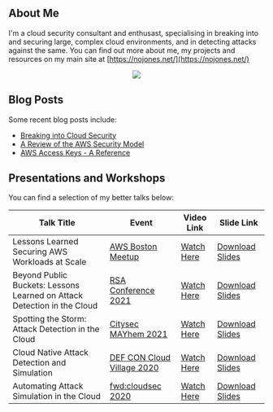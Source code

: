 ## About Me

I'm a cloud security consultant and enthusast, specialising in breaking into and securing large, complex cloud environments, and in detecting attacks against the same. You can find out more about me, my projects and resources on my main site at [https://nojones.net/](https://nojones.net/)

<p align="center"> 
  <a href="https://twitter.com/nojonesuk" target="blank"><img src="https://img.shields.io/badge/Twitter-1DA1F2?style=for-the-badge&logo=twitter&logoColor=white" /></a> 
</p>

## Blog Posts

Some recent blog posts include:

- [Breaking into Cloud Security](https://www.nojones.net/posts/breaking-into-cloudsec)
- [A Review of the AWS Security Model](https://www.nojones.net/posts/a-review-of-the-aws-security-maturity-model)
- [AWS Access Keys - A Reference](https://www.nojones.net/posts/aws-access-keys-a-reference)

## Presentations and Workshops

You can find a selection of my better talks below:

| Talk Title                                                                                                                         | Event                                                                                                                                                     | Video Link                                                | Slide Link                                                                                                                                                |
| ---------------------------------------------------------------------------------------------------------------------------------- | --------------------------------------------------------------------------------------------------------------------------------------------------------- | --------------------------------------------------------- | --------------------------------------------------------------------------------------------------------------------------------------------------------- |
| Lessons Learned Securing AWS Workloads at Scale                                                                                    | [AWS Boston Meetup](https://www.meetup.com/The-Boston-Amazon-Web-Services-Meetup-Group/events/280922751/)                                                 | [Watch Here](https://www.youtube.com/watch?v=_MRsSSpUx5A) | [Download Slides](https://www.nojones.net/assets/slides/f-secure-consulting_lessons-learned-securing-aws-workloads-at-scale-2021.pdf)                     |
| Beyond Public Buckets: Lessons Learned on Attack Detection in the Cloud                                                            | [RSA Conference 2021](https://www.rsaconference.com/Library/presentation/USA/2021/beyond-public-buckets-lessons-learned-on-attack-detection-in-the-cloud) | [Watch Here](https://www.youtube.com/watch?v=XkLXO4o2gnQ) | [Download Slides](https://www.nojones.net/assets/slides/2021_USA21_AIR-T14_01_Beyond-Public-Buckets-Lessons-Learned-on-Attack-Detection-in-the-Cloud.pdf) |
| Spotting the Storm: Attack Detection in the Cloud                                                                                  | [Citysec MAYhem 2021](https://mayhem.citysec.fi/speakers#nick-jones)                                                                                      | [Watch Here](https://www.youtube.com/watch?v=bLwMugCj2B0) | [Download Slides](https://www.nojones.net/assets/slides/fsecure_labs-mayhem-2021-spotting-the-storm.pdf)                           |
| Cloud Native Attack Detection and Simulation                                                                                       | [DEF CON Cloud Village 2020](https://2020.cloud-village.org/#talks?collapseNick)                                                                          | [Watch Here](https://www.youtube.com/watch?v=eF21MRULO2w) | [Download Slides](https://www.nojones.net/assets/slides/fsecure_labs-defcon-2020-cloud-native-attack-detection-and-simulation.pdf) |
| Automating Attack Simulation in the Cloud                                                                                          | [fwd:cloudsec 2020](https://fwdcloudsec.org/2020_speakers.html#attack-simulation)                                                                         | [Watch Here](https://youtu.be/c-LEe8chhB4)                | [Download Slides](https://www.nojones.net/assets/slides/fsecure_labs_fwdcloudsec-2020_automating-attack-simulations-in-the-cloud.pdf)                     |

<!--
**NJonesUK/NJonesUK** is a ✨ _special_ ✨ repository because its `README.md` (this file) appears on your GitHub profile.

Here are some ideas to get you started:

- 🔭 I’m currently working on ...
- 🌱 I’m currently learning ...
- 👯 I’m looking to collaborate on ...
- 🤔 I’m looking for help with ...
- 💬 Ask me about ...
- 📫 How to reach me: ...
- 😄 Pronouns: ...
- ⚡ Fun fact: ...
-->
